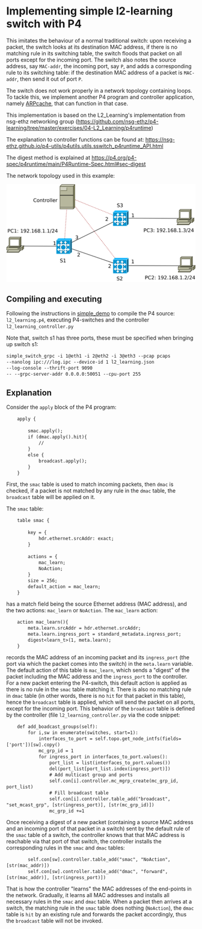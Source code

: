 # Implementing simple l2-learning switch with P4

This imitates the behaviour of a normal traditional switch: upon receiving a packet, the switch looks at its destination MAC address, if there is no matching rule in its switching table, the switch floods that packet on all ports except for the incoming port. The switch also notes the source address, say `MAC-addr`, the incoming port, say `P`, and adds a corresponding rule to its switching table: if the destination MAC address of a packet is `MAC-addr`, then send it out of port `P`.

The switch does not work properly in a network topology containing loops. To tackle this, we implement another P4 program and controller application, namely [ARPcache](../ARPcache), that can function in that case.

This implementation is based on the L2\_Learning's implementation from nsg-ethz networking group (https://github.com/nsg-ethz/p4-learning/tree/master/exercises/04-L2_Learning/p4runtime)

The explanation to controller functions can be found at: https://nsg-ethz.github.io/p4-utils/p4utils.utils.sswitch_p4runtime_API.html

The digest method is explained at https://p4.org/p4-spec/p4runtime/main/P4Runtime-Spec.html#sec-digest

The network topology used in this example:

![topo-noloop](topo_noloop.svg)

## Compiling and executing

Following the instructions in [simple\_demo](../simple_demo) to compile the P4 source: `l2_learning.p4`, executing P4-switches and the controller `l2_learning_controller.py`

Note that, switch s1 has three ports, these must be specified when bringing up switch s1:

```
simple_switch_grpc -i 1@eth1 -i 2@eth2 -i 3@eth3 --pcap pcaps
--nanolog ipc:///log.ipc --device-id 1 l2_learning.json
--log-console --thrift-port 9090
-- --grpc-server-addr 0.0.0.0:50051 --cpu-port 255
```

## Explanation

Consider the `apply` block of the P4 program:

```
    apply {

        smac.apply();
        if (dmac.apply().hit){
            //
        }
        else {
            broadcast.apply();
        }
    }
```

First, the `smac` table is used to match incoming packets, then `dmac` is checked, if a packet is not matched by any rule in the `dmac` table, the `broadcast` table will be applied on it.

The `smac` table:
```
    table smac {

        key = {
            hdr.ethernet.srcAddr: exact;
        }

        actions = {
            mac_learn;
            NoAction;
        }
        size = 256;
        default_action = mac_learn;
    }
```
has a match field being the source Ethernet address (MAC address), and the two actions: `mac_learn` or `NoAction`. The `mac_learn` action:
```
    action mac_learn(){
        meta.learn.srcAddr = hdr.ethernet.srcAddr;
        meta.learn.ingress_port = standard_metadata.ingress_port;
        digest<learn_t>(1, meta.learn);
    }
```
records the MAC address of an incoming packet and its `ingress_port` (the port via which the packet comes into the switch) in the `meta.learn` variable. The default action of this table is `mac_learn`, which sends a "digest" of the packet including the MAC address and the `ingress_port` to the controller. For a new packet entering the P4-switch, this default action is applied as there is no rule in the `smac` table matching it. There is also no matching rule in `dmac` table (in other words, there is no `hit` for that packet in this table), hence the `broadcast` table is applied, which will send the packet on all ports, except for the incoming port. This behavior of the `broadcast` table is defined by the controller (file `l2_learning_controller.py` via the code snippet:
```
    def add_boadcast_groups(self):
        for i,sw in enumerate(switches, start=1):
            interfaces_to_port = self.topo.get_node_intfs(fields=['port'])[sw].copy()
            mc_grp_id = 1
            for ingress_port in interfaces_to_port.values():
                port_list = list(interfaces_to_port.values())
                del(port_list[port_list.index(ingress_port)])
                # Add multicast group and ports
                self.con[i].controller.mc_mgrp_create(mc_grp_id, port_list)
                # Fill broadcast table
                self.con[i].controller.table_add("broadcast", "set_mcast_grp", [str(ingress_port)], [str(mc_grp_id)])
                mc_grp_id +=1
```

Once receiving a digest of a new packet (containing a source MAC address and an incoming port of that packet in a switch) sent by the default rule of the `smac` table of a switch, the controller knows that that MAC address is reachable via that port of that switch, the controller installs the corresponding rules in the `smac` and `dmac` tables:
```
        self.con[sw].controller.table_add("smac", "NoAction", [str(mac_addr)])
        self.con[sw].controller.table_add("dmac", "forward", [str(mac_addr)], [str(ingress_port)])
```
That is how the controller "learns" the MAC addresses of the end-points in the network. Gradually, it learns all MAC addresses and installs all necessary rules in the `smac` and `dmac` table. When a packet then arrives at a switch, the matching rule in the `smac` table does nothing (`NoAction`), the `dmac` table is `hit` by an existing rule and forwards the packet accordingly, thus the `broadcast` table will not be invoked.
